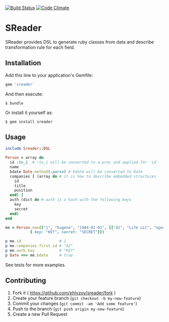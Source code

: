 [![Build Status](https://travis-ci.org/ehlyzov/sreader.svg?branch=master)](https://travis-ci.org/ehlyzov/sreader) [![Code Climate](https://codeclimate.com/github/ehlyzov/sreader/badges/gpa.svg)](https://codeclimate.com/github/ehlyzov/sreader)


# SReader

SReader provides DSL to generate ruby classes from data and describe transformation rule for each field. 

## Installation

Add this line to your application's Gemfile:

```ruby
gem 'sreader'
```

And then execute:

    $ bundle

Or install it yourself as:

    $ gem install sreader

## Usage

```ruby
include Sreader::DSL

Person = array do
  id :to_i  # :to_i will be converted to a proc and applied for 'id'
  name
  bdate Date.method(:parse) # bdate will be converted to Date
  companies [ (array do # it is how to describe embedded structures
    id
	title
	position
  end) ]
  auth (dict do # auth is a hash with the following keys
    key
	secret
  end)
end

me = Person.new(["1", "Eugene", "1984-01-01", [["42", "Life LLC", "operator"]],
           { key: "KEY", secret: "SECRET"}])

p me.id                 # 1
p me.companies.first.id # "42"
p me.auth.key           # "KEY"
p Date === me.bdate     # true

```

See tests for more examples.

## Contributing

1. Fork it ( https://github.com/ehlyzov/sreader/fork )
2. Create your feature branch (`git checkout -b my-new-feature`)
3. Commit your changes (`git commit -am 'Add some feature'`)
4. Push to the branch (`git push origin my-new-feature`)
5. Create a new Pull Request
